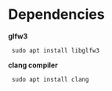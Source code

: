 # Dependencies
**glfw3**
```
 sudo apt install libglfw3 
```
**clang compiler**
```
 sudo apt install clang
```
